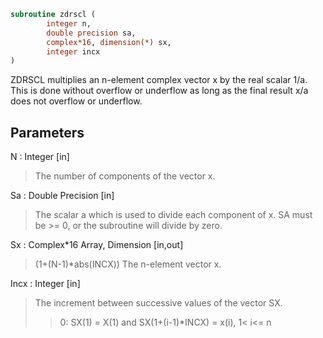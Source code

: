 ```fortran
subroutine zdrscl (
		integer n,
		double precision sa,
		complex*16, dimension(*) sx,
		integer incx
)
```

 ZDRSCL multiplies an n-element complex vector x by the real scalar
 1/a.  This is done without overflow or underflow as long as
 the final result x/a does not overflow or underflow.

## Parameters
N : Integer [in]
> The number of components of the vector x.

Sa : Double Precision [in]
> The scalar a which is used to divide each component of x.
> SA must be >= 0, or the subroutine will divide by zero.

Sx : Complex*16 Array, Dimension [in,out]
> (1+(N-1)*abs(INCX))
> The n-element vector x.

Incx : Integer [in]
> The increment between successive values of the vector SX.
> > 0:  SX(1) = X(1) and SX(1+(i-1)*INCX) = x(i),     1< i<= n

